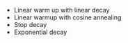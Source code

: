 - Linear warm up with linear decay
- Linear warmup with cosine annealing
- Stop decay
- Exponential decay
